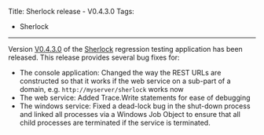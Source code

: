 Title: Sherlock release - V0.4.3.0
Tags:
  - Sherlock
---
Version [V0.4.3.0](https://github.com/pvandervelde/Sherlock/releases/tag/v0.4.3.0) of the
[Sherlock](/projects/sherlock.html) regression testing application has been released. This release
provides several bug fixes for:

- The console application: Changed the way the REST URLs are constructed so that it works if the web
  service on a sub-part of a domain, e.g. `http://myserver/sherlock` works now
- The web service: Added Trace.Write statements for ease of debugging
- The windows service: Fixed a dead-lock bug in the shut-down process and linked all processes via
  a Windows Job Object to ensure that all child processes are terminated if the service is terminated.
